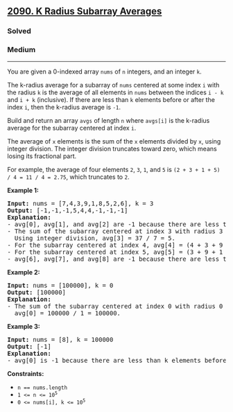 <h2><a href="https://leetcode.com/problems/k-radius-subarray-averages">2090. K Radius Subarray Averages</a></h2>
<h3>Solved</h3>
<h3>Medium</h3>
<hr>
<p>You are given a 0-indexed array <code>nums</code> of <code>n</code> integers, and an integer <code>k</code>.</p>
<p>The k-radius average for a subarray of <code>nums</code> centered at some index <code>i</code> with the radius <code>k</code> is the average of all elements in <code>nums</code> between the indices <code>i - k</code> and <code>i + k</code> (inclusive). If there are less than <code>k</code> elements before or after the index <code>i</code>, then the k-radius average is <code>-1</code>.</p>
<p>Build and return an array <code>avgs</code> of length <code>n</code> where <code>avgs[i]</code> is the k-radius average for the subarray centered at index <code>i</code>.</p>
<p>The average of <code>x</code> elements is the sum of the <code>x</code> elements divided by <code>x</code>, using integer division. The integer division truncates toward zero, which means losing its fractional part.</p>
<p>For example, the average of four elements <code>2</code>, <code>3</code>, <code>1</code>, and <code>5</code> is <code>(2 + 3 + 1 + 5) / 4 = 11 / 4 = 2.75</code>, which truncates to <code>2</code>.</p>

<p><strong>Example 1:</strong></p>
<pre>
<strong>Input:</strong> nums = [7,4,3,9,1,8,5,2,6], k = 3
<strong>Output:</strong> [-1,-1,-1,5,4,4,-1,-1,-1]
<strong>Explanation:</strong>
- avg[0], avg[1], and avg[2] are -1 because there are less than k elements before each index.
- The sum of the subarray centered at index 3 with radius 3 is: 7 + 4 + 3 + 9 + 1 + 8 + 5 = 37.
  Using integer division, avg[3] = 37 / 7 = 5.
- For the subarray centered at index 4, avg[4] = (4 + 3 + 9 + 1 + 8 + 5 + 2) / 7 = 4.
- For the subarray centered at index 5, avg[5] = (3 + 9 + 1 + 8 + 5 + 2 + 6) / 7 = 4.
- avg[6], avg[7], and avg[8] are -1 because there are less than k elements after each index.
</pre>

<p><strong>Example 2:</strong></p>
<pre>
<strong>Input:</strong> nums = [100000], k = 0
<strong>Output:</strong> [100000]
<strong>Explanation:</strong>
- The sum of the subarray centered at index 0 with radius 0 is: 100000.
  avg[0] = 100000 / 1 = 100000.
</pre>

<p><strong>Example 3:</strong></p>
<pre>
<strong>Input:</strong> nums = [8], k = 100000
<strong>Output:</strong> [-1]
<strong>Explanation:</strong> 
- avg[0] is -1 because there are less than k elements before and after index 0.
</pre>

<p><strong>Constraints:</strong></p>
<ul>
  <li><code>n == nums.length</code></li>
  <li><code>1 <= n <= 10<sup>5</sup></code></li>
  <li><code>0 <= nums[i], k <= 10<sup>5</sup></code></li>
</ul>
